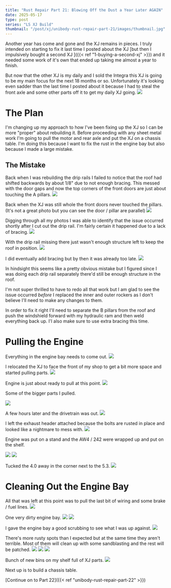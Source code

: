 ```yaml
---
title: "Rust Repair Part 21: Blowing Off the Dust a Year Later AGAIN"
date: 2025-05-17
type: post
series: "LS XJ Build"
thumbnail: "/post/xj/unibody-rust-repair-part-21/images/thumbnail.jpg"
---
```


Another year has come and gone and the XJ remains in pieces. I truly intended on starting to fix it last time I posted about the XJ [but then I impulsively bought a second XJ ]({{< ref "1-buying-a-second-xj" >}}) and it needed some work of it's own that ended up taking me almost a year to finish.

But now that the other XJ is my daily and I sold the Integra this XJ is going to be my main focus for the next 18 months or so. Unfortunately it's looking even sadder than the last time I posted about it because I had to steal the front axle and some other parts off it to get my daily XJ going.
![](images/1.jpg)

# The Plan

I'm changing up my approach to how I've been fixing up the XJ so I can be more "proper" about rebuilding it. Before proceeding with any sheet metal work I'm going to pull the motor and rear axle and put the XJ on a chassis table. I'm doing this because I want to fix the rust in the engine bay but also because I made a large mistake.

## The Mistake

Back when I was rebuilding the drip rails I failed to notice that the roof had shifted backwards by about 1/8" due to not enough bracing. This messed with the door gaps and now the top corners of the front doors are just about touching the A pillars.
![](images/0a.jpg)

Back when the XJ was still whole the front doors never touched the pillars. (It's not a great photo but you can see the door / pillar are parallel)
![](images/0b.jpg)

Digging through all my photos I was able to identify that the issue occurred shortly after I cut out the drip rail. I'm fairly certain it happened due to a lack of bracing.
![](images/0d.jpg)

With the drip rail missing there just wasn't enough structure left to keep the roof in position.
![](images/0c.jpg)

I did eventually add bracing but by then it was already too late.
![](images/0e.jpg)

In hindsight this seems like a pretty obvious mistake but I figured since I was doing each drip rail separately there'd still be enough structure in the roof.

I'm not super thrilled to have to redo all that work but I am glad to see the issue occurred _before_ I replaced the inner and outer rockers as I don't believe I'll need to make any changes to them.

In order to fix it right I'll need to separate the B pillars from the roof and push the windshield forward with my hydraulic ram and then weld everything back up. I'l also make sure to use extra bracing this time.

# Pulling the Engine

Everything in the engine bay needs to come out.
![](images/2.jpg)

I relocated the XJ to face the front of my shop to get a bit more space and started pulling parts.
![](images/3.jpg)

Engine is just about ready to pull at this point.
![](images/4.jpg)

Some of the bigger parts I pulled.

![](images/5.jpg)

A few hours later and the drivetrain was out.
![](images/6.jpg)

I left the exhaust header attached because the bolts are rusted in place and looked like a nightmare to mess with.
![](images/7.jpg)

Engine was put on a stand and the AW4 / 242 were wrapped up and put on the shelf.

![](images/8.jpg)
![](images/9.jpg)

Tucked the 4.0 away in the corner next to the 5.3.
![](images/10.jpg)

# Cleaning Out the Engine Bay

All that was left at this point was to pull the last bit of wiring and some brake / fuel lines.
![](images/11.jpg)

One very dirty engine bay.
![](images/12.jpg)
![](images/13.jpg)

I gave the engine bay a good scrubbing to see what I was up against.
![](images/14.jpg)

There's more rusty spots than I expected but at the same time they aren't terrible. Most of them will clean up with some sandblasting and the rest will be patched.
![](images/15.jpg)
![](images/16.jpg)
![](images/17.jpg)

Bunch of new bins on my shelf full of XJ parts.
![](images/18.jpg)

Next up is to build a chassis table.

[Continue on to Part 22]({{< ref "unibody-rust-repair-part-22" >}})
